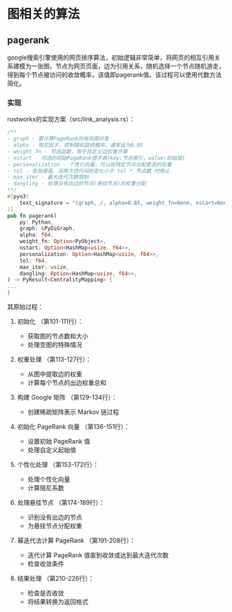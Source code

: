 # 图相关的算法

## pagerank

google搜索引擎使用的网页排序算法，初始逻辑非常简单，将网页的相互引用关系建模为一张图，节点为网页页面，边为引用关系，随机选择一个节点随机游走，得到每个节点被访问的收敛概率，该值即pagerank值。该过程可以使用代数方法简化。

### 实现

rustworkx的实现方案（src/link_analysis.rs）：

```rust
/**
- graph - 要计算PageRank的有向图对象
- alpha - 阻尼因子，控制随机跳转概率，通常设为0.85
- weight_fn - 可选函数，用于自定义边权重计算
- nstart - 可选的初始PageRank值字典(key:节点索引，value:初始值)
- personalization - 个性化向量，可以给特定节点分配更高的权重
- tol - 收敛阈值，当两次迭代间的变化小于 tol * 节点数 时停止
- max_iter - 最大迭代次数限制
- dangling - 处理没有出边的节点(悬挂节点)的权重分配
**/
#[pyo3(
    text_signature = "(graph, /, alpha=0.85, weight_fn=None, nstart=None, personalization=None, tol=1.0e-6, max_iter=100, dangling=None)"
)]
pub fn pagerank(
    py: Python,
    graph: &PyDiGraph,
    alpha: f64,
    weight_fn: Option<PyObject>,
    nstart: Option<HashMap<usize, f64>>,
    personalization: Option<HashMap<usize, f64>>,
    tol: f64,
    max_iter: usize,
    dangling: Option<HashMap<usize, f64>>,
) -> PyResult<CentralityMapping> {
...
}
```

其原始过程：

1. 初始化 （第101-111行）：
   
   - 获取图的节点数和大小
   - 处理空图的特殊情况

2. 权重处理 （第113-127行）：
   
   - 从图中提取边的权重
   - 计算每个节点的出边权重总和

3. 构建 Google 矩阵 （第129-134行）：
   
   - 创建稀疏矩阵表示 Markov 链过程

4. 初始化 PageRank 向量 （第136-151行）：
   
   - 设置初始 PageRank 值
   - 处理自定义起始值

5. 个性化处理 （第153-172行）：
   
   - 处理个性化向量
   - 计算阻尼系数

6. 处理悬挂节点 （第174-189行）：
   
   - 识别没有出边的节点
   - 为悬挂节点分配权重

7. 幂迭代法计算 PageRank （第191-208行）：
   
   - 迭代计算 PageRank 值直到收敛或达到最大迭代次数
   - 检查收敛条件

8. 结果处理 （第210-226行）：
   
   - 检查是否收敛
   - 将结果转换为返回格式

